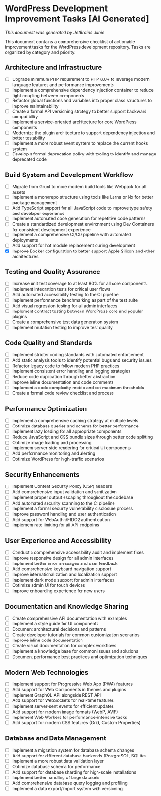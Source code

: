 # WordPress Development Improvement Tasks [AI Generated]

_This document was generated by JetBrains Junie_

This document contains a comprehensive checklist of actionable improvement tasks for the WordPress development repository. Tasks are organized by category and priority.

## Architecture and Infrastructure

- [ ] Upgrade minimum PHP requirement to PHP 8.0+ to leverage modern language features and performance improvements
- [ ] Implement a comprehensive dependency injection container to reduce tight coupling between components
- [ ] Refactor global functions and variables into proper class structures to improve maintainability
- [ ] Create a formal API versioning strategy to better support backward compatibility
- [ ] Implement a service-oriented architecture for core WordPress components
- [ ] Modernize the plugin architecture to support dependency injection and better testability
- [ ] Implement a more robust event system to replace the current hooks system
- [ ] Develop a formal deprecation policy with tooling to identify and manage deprecated code

## Build System and Development Workflow

- [ ] Migrate from Grunt to more modern build tools like Webpack for all assets
- [ ] Implement a monorepo structure using tools like Lerna or Nx for better package management
- [ ] Add TypeScript support for all JavaScript code to improve type safety and developer experience
- [ ] Implement automated code generation for repetitive code patterns
- [ ] Create a standardized development environment using Dev Containers for consistent development experience
- [ ] Implement a comprehensive CI/CD pipeline with automated deployments
- [ ] Add support for hot module replacement during development
- [x] Improve Docker configuration to better support Apple Silicon and other architectures

## Testing and Quality Assurance

- [ ] Increase unit test coverage to at least 80% for all core components
- [ ] Implement integration tests for critical user flows
- [ ] Add automated accessibility testing to the CI pipeline
- [ ] Implement performance benchmarking as part of the test suite
- [ ] Add visual regression testing for all admin interfaces
- [ ] Implement contract testing between WordPress core and popular plugins
- [ ] Create a comprehensive test data generation system
- [ ] Implement mutation testing to improve test quality

## Code Quality and Standards

- [ ] Implement stricter coding standards with automated enforcement
- [ ] Add static analysis tools to identify potential bugs and security issues
- [ ] Refactor legacy code to follow modern PHP practices
- [ ] Implement consistent error handling and logging strategies
- [ ] Reduce code duplication through better abstraction
- [ ] Improve inline documentation and code comments
- [ ] Implement a code complexity metric and set maximum thresholds
- [ ] Create a formal code review checklist and process

## Performance Optimization

- [ ] Implement a comprehensive caching strategy at multiple levels
- [ ] Optimize database queries and schema for better performance
- [ ] Implement lazy loading for all appropriate components
- [ ] Reduce JavaScript and CSS bundle sizes through better code splitting
- [ ] Optimize image loading and processing
- [ ] Implement server-side rendering for critical UI components
- [ ] Add performance monitoring and alerting
- [ ] Optimize WordPress for high-traffic scenarios

## Security Enhancements

- [ ] Implement Content Security Policy (CSP) headers
- [ ] Add comprehensive input validation and sanitization
- [ ] Implement proper output escaping throughout the codebase
- [ ] Add automated security scanning to the CI pipeline
- [ ] Implement a formal security vulnerability disclosure process
- [ ] Improve password handling and user authentication
- [ ] Add support for WebAuthn/FIDO2 authentication
- [ ] Implement rate limiting for all API endpoints

## User Experience and Accessibility

- [ ] Conduct a comprehensive accessibility audit and implement fixes
- [ ] Improve responsive design for all admin interfaces
- [ ] Implement better error messages and user feedback
- [ ] Add comprehensive keyboard navigation support
- [ ] Improve internationalization and localization support
- [ ] Implement dark mode support for admin interfaces
- [ ] Optimize admin UI for touch devices
- [ ] Improve onboarding experience for new users

## Documentation and Knowledge Sharing

- [ ] Create comprehensive API documentation with examples
- [ ] Implement a style guide for UI components
- [ ] Document architectural decisions and patterns
- [ ] Create developer tutorials for common customization scenarios
- [ ] Improve inline code documentation
- [ ] Create visual documentation for complex workflows
- [ ] Implement a knowledge base for common issues and solutions
- [ ] Document performance best practices and optimization techniques

## Modern Web Technologies

- [ ] Implement support for Progressive Web App (PWA) features
- [ ] Add support for Web Components in themes and plugins
- [ ] Implement GraphQL API alongside REST API
- [ ] Add support for WebSockets for real-time features
- [ ] Implement server-sent events for efficient updates
- [ ] Add support for modern image formats (WebP, AVIF)
- [ ] Implement Web Workers for performance-intensive tasks
- [ ] Add support for modern CSS features (Grid, Custom Properties)

## Database and Data Management

- [ ] Implement a migration system for database schema changes
- [ ] Add support for different database backends (PostgreSQL, SQLite)
- [ ] Implement a more robust data validation layer
- [ ] Optimize database schema for performance
- [ ] Add support for database sharding for high-scale installations
- [ ] Implement better handling of large datasets
- [ ] Add comprehensive database query logging and profiling
- [ ] Implement a data export/import system with versioning
